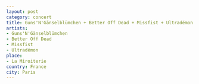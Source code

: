 ```yaml
---
layout: post
category: concert
title: Guns'N'Gänselblümchen + Better Off Dead + Missfist + Ultradémon
artists: 
- Guns'N'Gänselblümchen
- Better Off Dead
- Missfist
- Ultradémon
place: 
- La Miroiterie
country: France
city: Paris
---
```


